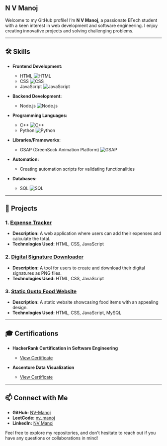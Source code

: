 ## **N V Manoj**

Welcome to my GitHub profile! I’m **N V Manoj**, a passionate BTech student with a keen interest in web development and software engineering. I enjoy creating innovative projects and solving challenging problems.

---

## 🛠 Skills

- **Frontend Development:**
  - HTML ![HTML](https://img.icons8.com/color/48/000000/html-5.png)
  - CSS ![CSS](https://img.icons8.com/color/48/000000/css3.png)
  - JavaScript ![JavaScript](https://img.icons8.com/color/48/000000/javascript.png)
  
- **Backend Development:**
  - Node.js ![Node.js](https://img.icons8.com/color/48/000000/nodejs.png)
  
- **Programming Languages:**
  - C++ ![C++](https://img.icons8.com/color/48/000000/c-plus-plus-logo.png)
  - Python ![Python](https://img.icons8.com/color/48/000000/python.png)
  
- **Libraries/Frameworks:**
  - GSAP (GreenSock Animation Platform) ![GSAP](https://img.icons8.com/color/48/000000/greenock.png)

- **Automation:**
  - Creating automation scripts for validating functionalities
  
- **Databases:**
  - SQL ![SQL](https://img.icons8.com/color/48/000000/mysql-logo.png)

---

## 🚀 Projects

### 1. [Expense Tracker](https://nv-manoj.github.io/expenseTracker/)
- **Description:** A web application where users can add their expenses and calculate the total.
- **Technologies Used:** HTML, CSS, JavaScript

### 2. [Digital Signature Downloader](https://nv-manoj.github.io/signatureDownloader/)
- **Description:** A tool for users to create and download their digital signatures as PNG files.
- **Technologies Used:** HTML, CSS, JavaScript

### 3. [Static Gusto Food Website](https://nv-manoj.github.io/gustoEffects/)
- **Description:** A static website showcasing food items with an appealing design.
- **Technologies Used:** HTML, CSS, JavaScript, MySQL

---

## 🎓 Certifications

- **HackerRank Certification in Software Engineering**
  - [View Certificate](https://github.com/NV-Manoj/HackerRankSoftwareEngineerIntern)

- **Accenture Data Visualization**
  - [View Certificate](https://github.com/NV-Manoj/AccentureCertificate)

---

## 📫 Connect with Me

- **GitHub:** [NV-Manoj](https://github.com/NV-Manoj)
- **LeetCode:** [nv_manoj](https://leetcode.com/u/nv_manoj/)
- **LinkedIn:** [NV Manoj](https://www.linkedin.com/in/nv-manoj-55a1a5270/)

Feel free to explore my repositories, and don't hesitate to reach out if you have any questions or collaborations in mind!
